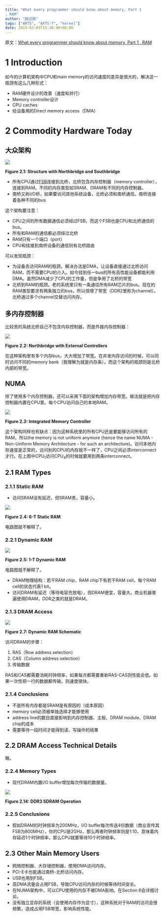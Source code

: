 ```yaml
---
title: "What every programmer should know about memory, Part 1
, RAM"
author: "颇忒脱"
tags: ["ARTS", "ARTS-T", "kernel"]
date: 2019-03-03T15:30:40+08:00
---
```


<!--more-->

原文：[What every programmer should know about memory, Part 1
, RAM][origin]

# 1 Introduction

如今的计算机架构中CPU和main memory的访问速度的差异是很大的，解决这一瓶颈有这么几种形式：

* RAM硬件设计的改善（速度和并行）
* Memory controller设计
* CPU caches
* 给设备用的Direct memory access（DMA）

# 2 Commodity Hardware Today

## 大众架构

![](https://static.lwn.net/images/cpumemory/cpumemory.4.png)

**Figure 2.1: Structure with Northbridge and Southbridge**

* 所有CPU通过[FSB][wiki-fsb]连接到北桥，北桥包含内存控制器（memory controller），连接到RAM。不同的内存类型如SRAM、DRAM有不同的内存控制器。
* 南桥又称I/O桥，如果要访问其他系统设备，北桥必须和南桥通信。南桥连接着各种不同的bus

这个架构要注意：

* CPU之间的所有数据通信必须经过FSB，而这个FSB也是CPU和北桥通信的bus。
* 所有和RAM的通信都必须经过北桥
* RAM只有一个端口（port）
* CPU和挂接到南桥设备的通信则有北桥路由

可以发现瓶颈：

* 为设备去访问RAM的瓶颈。解决办法是DMA，让设备直接通过北桥访问RAM，而不需要CPU的介入。如今挂到任一bus的所有高性能设备都能利用DMA。虽然DMA减少了CPU的工作量，但是争用了北桥的带宽
* 北桥到RAM的瓶颈。老的系统里只有一条通往所有RAM芯片的bus。现在的RAM类型要求有两条独立的bus，所以倍增了带宽（DDR2里称为channel）。北桥通过多个channel交替访问内存。

## 多内存控制器

比较贵的系统北桥自己不包含内存控制器，而是外接内存控制器：

![](https://static.lwn.net/images/cpumemory/cpumemory.5.png)

**Figure 2.2: Northbridge with External Controllers**

在这种架构里有多个内存bus，大大增加了带宽。在并发内存访问的时候，可以同时访问不同的memory bank（我理解为就是内存条）。而这个架构的瓶颈则是北桥内部的带宽。

## NUMA

除了使用多个内存控制器，还可以采用下面的架构增加内存带宽。做法就是把内存控制器内置在CPU里。每个CPU访问自己的本地RAM。

![](https://static.lwn.net/images/cpumemory/cpumemory.6.png)

**Figure 2.3: Integrated Memory Controller**

这个架构同样也有缺点：因为这种系统里的所有CPU还是要能够访问所有的RAM，所以the memory is not uniform anymore (hence the name NUMA - Non-Uniform Memory Architecture - for such an architecture)。访问本地内存速度是正常的，访问别的CPU的内存就不一样了，CPU之间必须interconnect才行。在上图中CPU<sub>1</sub>访问CPU<sub>4</sub>的时候就要用到两条interconnect。


## 2.1 RAM Types

### 2.1.1 Static RAM

* 访问SRAM没有延迟，但SRAM贵，容量小。

![](https://static.lwn.net/images/cpumemory/cpumemory.7.png)

**Figure 2.4: 6-T Static RAM**

电路图就不解释了。

### 2.2.1 Dynamic RAM

![](https://static.lwn.net/images/cpumemory/cpumemory.8.png)

**Figure 2.5: 1-T Dynamic RAM**

电路图就不解释了。

* DRAM物理结构：若干RAM chip，RAM chip下有若干RAM cell，每个RAM cell的状态代表1 bit。
* 访问DRAM有延迟（等待电容充放电），但DRAM便宜，容量大。商业机器普遍使用DRAM，DDR之类的就是DRAM。

### 2.1.3 DRAM Access

![](https://static.lwn.net/images/cpumemory/cpumemory.9.png)

**Figure 2.7: Dynamic RAM Schematic**

访问DRAM的步骤：

1. RAS（Row address selection）
2. CAS（Column address selection）
3. 传输数据

RAS和CAS都需要消耗时钟频率，如果每次都需要重新RAS-CAS则性能会低。如果一次性把一行的数据都传输，则速度很快。

### 2.1.4 Conclusions

* 不是所有内存都是SRAM是有原因的（成本原因）
* memory cell必须被单独选择才能够使用
* address line的数目直接影响到内存控制器、主板、DRAM module、DRAM chip的成本
* 需要等待一段时间才能得到读、写操作的结果

## 2.2 DRAM Access Technical Details

略。

### 2.2.4 Memory Types

* 现代DRAM内置I/O buffer增加每次传输的数据量。

![](https://static.lwn.net/images/cpumemory/cpumemory.47.png)

**Figure 2.14: DDR3 SDRAM Operation**

### 2.2.5 Conclusions

* 假如DRAM的时钟频率为200MHz，I/O buffer每次传送4份数据（商业宣传其FSB为800MHz），你的CPU是2GHz，那么两者时钟频率则是1:10，意味着内存延迟1个时钟频率，那么CPU就要等待10个时钟频率。

## 2.3 Other Main Memory Users

* 网络控制器、大存储控制器，使用DMA访问内存。
* PCI-E卡也能通过南桥-北桥访问内存。
* USB也用到FSB。
* 高DMA流量会占用FSB，导致CPU访问内存的时候等待时间变长。
* 在NUMA架构中，可以CPU使用的内存不被DMA影响。在Section 6会详细讨论。
* 没有独立显存的系统（会使用内存作为显寸），这种系统对于RAM的访问会很频繁，造成占用FSB带宽，影响系统性能。

[origin]: https://lwn.net/Articles/250967/
[wiki-fsb]: https://en.wikipedia.org/wiki/Front-side_bus